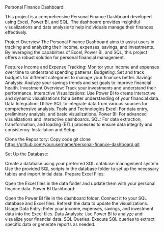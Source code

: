 Personal Finance Dashboard

This project is a comprehensive Personal Finance Dashboard developed using Excel, Power BI, and SQL. The dashboard provides insightful visualizations and data analysis to help individuals manage their finances effectively.

Project Overview
The Personal Finance Dashboard aims to assist users in tracking and analyzing their income, expenses, savings, and investments. By leveraging the capabilities of Excel, Power BI, and SQL, this project offers a robust solution for personal financial management.

Features
Income and Expense Tracking: Monitor your income and expenses over time to understand spending patterns.
Budgeting: Set and track budgets for different categories to manage your finances better.
Savings Analysis: Analyze your savings trends and set goals to improve financial health.
Investment Overview: Track your investments and understand their performance.
Interactive Visualizations: Use Power BI to create interactive and dynamic visualizations for a better understanding of your financial data.
Data Integration: Utilize SQL to integrate data from various sources for comprehensive analysis.
Tools and Technologies
Excel: For data entry, preliminary analysis, and basic visualizations.
Power BI: For advanced visualizations and interactive dashboards.
SQL: For data extraction, transformation, and loading (ETL) processes to ensure data integrity and consistency.
Installation and Setup

Clone the Repository:
Copy code
git clone https://github.com/yourusername/personal-finance-dashboard.git

Set Up the Database:

Create a database using your preferred SQL database management system.
Use the provided SQL scripts in the database folder to set up the necessary tables and import initial data.
Prepare Excel Files:

Open the Excel files in the data folder and update them with your personal finance data.
Power BI Dashboard:

Open the Power BI file in the dashboard folder.
Connect it to your SQL database and Excel files.
Refresh the data to update the visualizations.
Usage
Data Entry: Enter your income, expenses, savings, and investment data into the Excel files.
Data Analysis: Use Power BI to analyze and visualize your financial data.
SQL Queries: Execute SQL queries to extract specific data or generate reports as needed.
